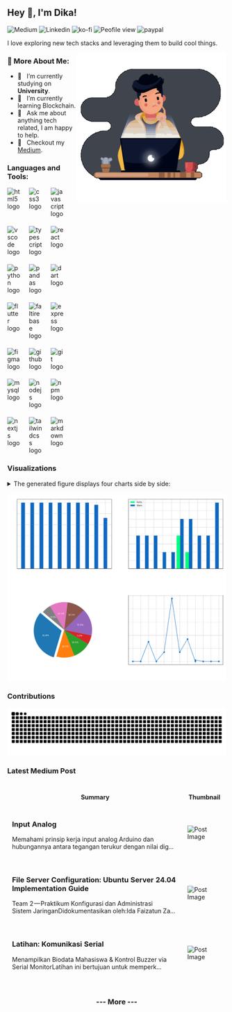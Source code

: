 <!-- <img src="https://komarev.com/ghpvc/?username=figuran04&label=Profile%20views&color=6e44ff&style=flat" alt="figuran04" align="right" /> -->

## Hey 👋, I'm Dika!

![Medium](https://img.shields.io/badge/Medium-black?style=for-the-badge&logo=medium&link=https%3A%2F%2Fmedium.com%2F%40dikaelsaputra)
![Linkedin](https://img.shields.io/badge/linkedin-0A66C2?style=for-the-badge&logo=linkedin&link=https%3A%2F%2Fwww.linkedin.com%2Fin%2Fdika-elsaputra-8a35462a7%2F)
![ko-fi](https://img.shields.io/static/v1?message=Ko-fi&logo=ko-fi&label=&color=F16061&logoColor=white&labelColor=&style=for-the-badge&link=https%3A%2F%2Fko-fi.com%2Fdikaelsaputra)
![Peofile view](https://komarev.com/ghpvc/?username=figuran04&color=0A66C2&style=for-the-badge&abbreviated=true)
![paypal](https://img.shields.io/static/v1?message=PayPal&logo=paypal&label=&color=00457C&logoColor=white&labelColor=&style=for-the-badge&link=https%3A%2F%2Fpaypal.me%2Ffiguran04)

I love exploring new tech stacks and leveraging them to build cool things. 

<img align="right" alt="GIF" src="https://raw.githubusercontent.com/figuran04/figuran04/main/profile.gif" width="345px"/>
  
### 🧐 More About Me:

- 🔭 &nbsp; I’m currently studying on **University**.
- 🌱 &nbsp; I’m currently learning Blockchain.
- 💬 &nbsp; Ask me about anything tech related, I am happy to help.
- 📝 &nbsp; Checkout my [Medium](#latest-medium-post).

### Languages and Tools:

<div align="left" style="display:flex; flex-wrap:wrap; gap:20px;">
  <img src="https://cdn.jsdelivr.net/gh/devicons/devicon/icons/html5/html5-original.svg" alt="html5 logo" width="30"  />
  <img src="https://cdn.jsdelivr.net/gh/devicons/devicon/icons/css3/css3-original.svg" alt="css3 logo" width="30"  />
  <img src="https://cdn.jsdelivr.net/gh/devicons/devicon/icons/javascript/javascript-original.svg" width="30" alt="javascript logo"  />
  <img src="https://cdn.jsdelivr.net/gh/devicons/devicon/icons/vscode/vscode-original.svg" width="30" alt="vscode logo"  />
  <img src="https://cdn.jsdelivr.net/gh/devicons/devicon/icons/typescript/typescript-original.svg" width="30" alt="typescript logo"  />
  <img src="https://cdn.jsdelivr.net/gh/devicons/devicon/icons/react/react-original.svg" width="30" alt="react logo"  />
  <img src="https://cdn.jsdelivr.net/gh/devicons/devicon/icons/python/python-original.svg" width="30" alt="python logo"  />
  <img src="https://cdn.jsdelivr.net/gh/devicons/devicon/icons/pandas/pandas-original.svg" width="30" alt="pandas logo"  />
  <img src="https://cdn.jsdelivr.net/gh/devicons/devicon/icons/dart/dart-original.svg" width="30" alt="dart logo"  />
  <img src="https://cdn.jsdelivr.net/gh/devicons/devicon/icons/flutter/flutter-original.svg" width="30" alt="flutter logo"  />
  <img src="https://cdn.jsdelivr.net/gh/devicons/devicon/icons/firebase/firebase-plain.svg" width="30" alt="faltirebase logo"  />
  <img src="https://cdn.jsdelivr.net/gh/devicons/devicon/icons/express/express-original.svg" width="30" alt="express logo"  />
  <img src="https://cdn.jsdelivr.net/gh/devicons/devicon/icons/figma/figma-original.svg" width="30" alt="figma logo"  />
  <img src="https://cdn.jsdelivr.net/gh/devicons/devicon/icons/github/github-original.svg" width="30" alt="github logo"  />
  <img src="https://cdn.jsdelivr.net/gh/devicons/devicon/icons/git/git-original.svg" width="30" alt="git logo"  />
  <img src="https://cdn.jsdelivr.net/gh/devicons/devicon/icons/mysql/mysql-original.svg" width="30" alt="mysql logo"  />
  <img src="https://cdn.jsdelivr.net/gh/devicons/devicon/icons/nodejs/nodejs-original.svg" width="30" alt="nodejs logo"  />
  <img src="https://cdn.jsdelivr.net/gh/devicons/devicon/icons/npm/npm-original-wordmark.svg" width="30" alt="npm logo"  />
  <img src="https://cdn.jsdelivr.net/gh/devicons/devicon/icons/nextjs/nextjs-original.svg" width="30" alt="nextjs logo"  />
  <img src="https://cdn.jsdelivr.net/gh/devicons/devicon/icons/tailwindcss/tailwindcss-original-wordmark.svg" width="30" alt="tailwindcss logo"  />
  <img src="https://cdn.jsdelivr.net/gh/devicons/devicon/icons/markdown/markdown-original.svg" width="30" alt="markdown logo"  />
</div>

### Visualizations

<details>
  <summary>The generated figure displays four charts side by side:</summary>
  
1. **Commits per Repository**: Shows the number of commits for each repository.
2. **Forks & Stars per Repository**: Compares the number of forks and stars for each repository.
3. **Top Languages**: A pie chart showing the distribution of the top programming languages used across all repositories.
4. **Commits per Month**: A line chart showing the number of commits over the past 12 months, up to the current month.

</details>

![GitHub Repository Statistics](github_stats.png)

### Contributions

![Snake animation](https://raw.githubusercontent.com/figuran04/figuran04/output/snake.svg)

### Latest Medium Post

<!--START_SECTION:medium-->

<div style="overflow-x:auto;">
<table style="width: 100%; border-collapse: collapse;">
  <tr>
    <th style="border: 1px solid white; padding: 10px;">Summary</th>
    <th style="border: 1px solid white; padding: 10px;">Thumbnail</th>
  </tr>
  <tr>
    <td style="border: 1px solid white; padding: 10px;"><h3><a href="https://medium.com/@dikaelsaputra/input-analog-340ab62c92ed?source=rss-272e0aace4a6------2" target="_blank" style="text-decoration: none;">Input Analog</a></h3><p>Memahami prinsip kerja input analog Arduino dan hubungannya antara tegangan terukur dengan nilai dig...</p></td>
    <td style="border: 1px solid white; padding: 10px;"><img src="https://cdn-images-1.medium.com/max/768/1*_XvnQAarJpKJzjtg-23ILA.png" alt="Post Image" style="width: 100px; height: auto;" /></td>
  </tr>
  <tr>
    <td style="border: 1px solid white; padding: 10px;"><h3><a href="https://medium.com/@dikaelsaputra/file-server-configuration-ubuntu-server-24-04-implementation-guide-4ccd4e6e3444?source=rss-272e0aace4a6------2" target="_blank" style="text-decoration: none;">File Server Configuration: Ubuntu Server 24.04 Implementation Guide</a></h3><p>Team 2 — Praktikum Konfigurasi dan Administrasi Sistem JaringanDidokumentasikan oleh:Ida Faizatun Za...</p></td>
    <td style="border: 1px solid white; padding: 10px;"><img src="https://cdn-images-1.medium.com/max/768/1*OmOrJ37xdPRV8ATb2d20iA.png" alt="Post Image" style="width: 100px; height: auto;" /></td>
  </tr>
  <tr>
    <td style="border: 1px solid white; padding: 10px;"><h3><a href="https://medium.com/@dikaelsaputra/latihan-komunikasi-serial-49c7ac057cb1?source=rss-272e0aace4a6------2" target="_blank" style="text-decoration: none;">Latihan: Komunikasi Serial</a></h3><p>Menampilkan Biodata Mahasiswa &amp; Kontrol Buzzer via Serial MonitorLatihan ini bertujuan untuk memperk...</p></td>
    <td style="border: 1px solid white; padding: 10px;"><img src="https://cdn-images-1.medium.com/max/599/1*loRK0nP8KFcTsD4jMVeZkw.gif" alt="Post Image" style="width: 100px; height: auto;" /></td>
  </tr>
</table>
</div>

<!--END_SECTION:medium-->

<div align="center">
  <h3><a href="https://medium.com/@dikaelsaputra" target="_blank" style="text-decoration: none;">--- More ---</a></h3>
</div>

